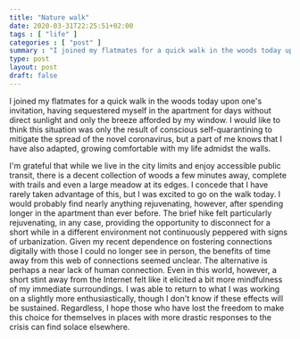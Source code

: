 ```yaml
---
title: "Nature walk"
date: 2020-03-31T22:25:51+02:00
tags : [ "life" ]
categories : [ "post" ]
summary : "I joined my flatmates for a quick walk in the woods today upon one's invitation, having sequestered myself in the apartment for days without direct sunlight and only the breeze afforded by my window."
type: post
layout: post
draft: false
---
```


I joined my flatmates for a quick walk in the woods today upon one's invitation, having sequestered myself in the apartment for days without direct sunlight and only the breeze afforded by my window. I would like to think this situation was only the result of conscious self-quarantining to mitigate the spread of the novel coronavirus, but a part of me knows that I have also adapted, growing comfortable with my life admidst the walls.

I'm grateful that while we live in the city limits and enjoy accessible public transit, there is a decent collection of woods a few minutes away, complete with trails and even a large meadow at its edges. I concede that I have rarely taken advantage of this, but I was excited to go on the walk today. I would probably find nearly anything rejuvenating, however, after spending longer in the apartment than ever before. The brief hike felt particularly rejuvenating, in any case, providing the opportunity to disconnect for a short while in a different environment not continuously peppered with signs of urbanization. Given my recent dependence on fostering connections digitally with those I could no longer see in person, the benefits of time away from this web of connections seemed unclear. The alternative is perhaps a near lack of human connection. Even in this world, however, a short stint away from the Internet felt like it elicited a bit more mindfulness of my immediate surroundings. I was able to return to what I was working on a slightly more enthusiastically, though I don't know if these effects will be sustained. Regardless, I hope those who have lost the freedom to make this choice for themselves in places with more drastic responses to the crisis can find solace elsewhere.